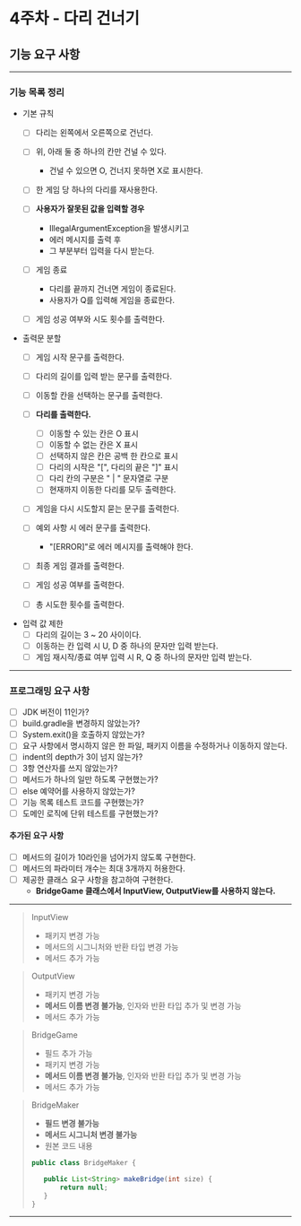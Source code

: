 # 4주차 - 다리 건너기

## 기능 요구 사항

---
### 기능 목록 정리
- 기본 규칙
  - [ ] 다리는 왼쪽에서 오른쪽으로 건넌다.
  - [ ] 위, 아래 둘 중 하나의 칸만 건널 수 있다.
    - 건널 수 있으면 O, 건너지 못하면 X로 표시한다.
  - [ ] 한 게임 당 하나의 다리를 재사용한다.
  - [ ] **사용자가 잘못된 값을 입력할 경우**
    - IllegalArgumentException을 발생시키고
    - 에러 메시지를 출력 후
    - 그 부분부터 입력을 다시 받는다.
  - [ ] 게임 종료
    - 다리를 끝까지 건너면 게임이 종료된다.
    - 사용자가 Q를 입력해 게임을 종료한다.
  - [ ] 게임 성공 여부와 시도 횟수를 출력한다.


- 출력문 분할
  - [ ] 게임 시작 문구를 출력한다.
  - [ ] 다리의 길이를 입력 받는 문구를 출력한다.
  - [ ] 이동할 칸을 선택하는 문구를 출력한다.
  - [ ] **다리를 출력한다.**
    - [ ] 이동할 수 있는 칸은 O 표시
    - [ ] 이동할 수 없는 칸은 X 표시
    - [ ] 선택하지 않은 칸은 공백 한 칸으로 표시
    - [ ] 다리의 시작은 "[", 다리의 끝은 "]" 표시
    - [ ] 다리 칸의 구분은 " | " 문자열로 구분
    - [ ] 현재까지 이동한 다리를 모두 출력한다.
  - [ ] 게임을 다시 시도할지 묻는 문구를 출력한다.
  - [ ] 예외 사항 시 에러 문구를 출력한다.
    - "[ERROR]"로 에러 메시지를 출력해야 한다.
  - [ ] 최종 게임 결과를 출력한다.
  - [ ] 게임 성공 여부를 출력한다.
  - [ ] 총 시도한 횟수를 출력한다.


- 입력 값 제한
    - [ ] 다리의 길이는 3 ~ 20 사이이다.
    - [ ] 이동하는 칸 입력 시 U, D 중 하나의 문자만 입력 받는다.
    - [ ] 게임 재시작/종료 여부 입력 시 R, Q 중 하나의 문자만 입력 받는다.

---
### 프로그래밍 요구 사항
- [ ] JDK 버전이 11인가?
- [ ] build.gradle을 변경하지 않았는가?
- [ ] System.exit()을 호출하지 않았는가?
- [ ] 요구 사항에서 명시하지 않은 한 파일, 패키지 이름을 수정하거나 이동하지 않는다.
- [ ] indent의 depth가 3이 넘지 않는가?
- [ ] 3항 연산자를 쓰지 않았는가?
- [ ] 메서드가 하나의 일만 하도록 구현했는가?
- [ ] else 예약어를 사용하지 않았는가?
- [ ] 기능 목록 테스트 코드를 구현했는가?
- [ ] 도메인 로직에 단위 테스트를 구현했는가?

#### 추가된 요구 사항
- [ ] 메서드의 길이가 10라인을 넘어가지 않도록 구현한다.
- [ ] 메서드의 파라미터 개수는 최대 3개까지 허용한다.
- [ ] 제공한 클래스 요구 사항을 참고하여 구현한다.
  - **BridgeGame 클래스에서 InputView, OutputView를 사용하지 않는다.**

---
> InputView
> - 패키지 변경 가능
> - 메서드의 시그니처와 반환 타입 변경 가능
> - 메서드 추가 가능

> OutputView
> - 패키지 변경 가능
> - **메서드 이름 변경 불가능**, 인자와 반환 타입 추가 및 변경 가능
> - 메서드 추가 가능

> BridgeGame
> - 필드 추가 가능
> - 패키지 변경 가능
> - **메서드 이름 변경 불가능**, 인자와 반환 타입 추가 및 변경 가능
> - 메서드 추가 가능

> BridgeMaker 
> - **필드 변경 불가능**
> - **메서드 시그니처 변경 불가능**
> - 원본 코드 내용
> ``` java
> public class BridgeMaker {
>
>    public List<String> makeBridge(int size) {
>        return null;
>    }
> }
> ```


---

